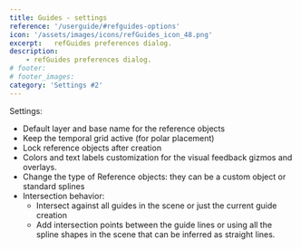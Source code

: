 ```yaml
---
title: Guides - settings
reference: '/userguide/#refguides-options'
icon: '/assets/images/icons/refGuides_icon_48.png'
excerpt:   refGuides preferences dialog.
description:
    - refGuides preferences dialog.
# footer:
# footer_images:
category: 'Settings #2'
---
```


Settings:

* Default layer and base name for the reference objects
* Keep the temporal grid active (for polar placement)
* Lock reference objects after creation
* Colors and text labels customization for the visual feedback gizmos and overlays.
* Change the type of Reference objects: they can be a custom object or standard splines
* Intersection behavior:
  * Intersect against all guides in the scene or just the current guide creation
  * Add intersection points between the guide lines or using all the spline shapes in the scene that can be inferred as straight lines.

